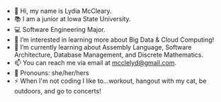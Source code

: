 - 👋 Hi, my name is Lydia McCleary.
- 📚 I am a junior at Iowa State University.
- 💻 Software Engineering Major.
- 🧠 I’m interested in learning more about Big Data & Cloud Computing!
- 🌱 I’m currently learning about Assembly Language, Software Architecture, Database Management, and Discrete Mathematics. 
- 📫 You can reach me via email at mcclelyd@gmail.com.
- 🌈 Pronouns: she/her/hers
- ⚡ When I'm not coding I like to...workout, hangout with my cat, be outdoors, and go to concerts!

<!---
mcclelyd/mcclelyd is a ✨ special ✨ repository because its `README.md` (this file) appears on your GitHub profile.
You can click the Preview link to take a look at your changes.
--->
